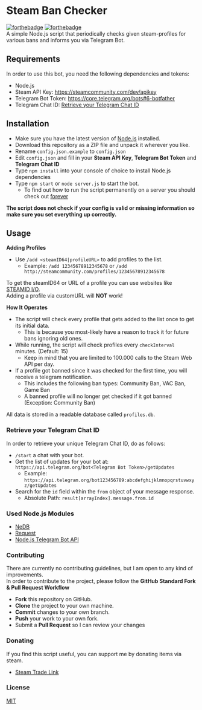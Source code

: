 # Steam Ban Checker
[![forthebadge](https://forthebadge.com/images/badges/built-with-love.svg)](https://forthebadge.com)
[![forthebadge](https://forthebadge.com/images/badges/uses-js.svg)](https://forthebadge.com)  
A simple Node.js script that periodically checks given steam-profiles for various bans and informs you via Telegram Bot.

## Requirements
In order to use this bot, you need the following dependencies and tokens:

- Node.js
- Steam API Key: https://steamcommunity.com/dev/apikey
- Telegram Bot Token: https://core.telegram.org/bots#6-botfather
- Telegram Chat ID: [Retrieve your Telegram Chat ID](#retrieve-your-telegram-chat-id)

## Installation
- Make sure you have the latest version of [Node.js](https://nodejs.org/) installed.
- Download this repository as a ZIP file and unpack it wherever you like.
- Rename `config.json.example` to `config.json`
- Edit `config.json` and fill in your **Steam API Key**, **Telegram Bot Token** and **Telegram Chat ID**
- Type `npm install` into your console of choice to install Node.js dependencies
- Type `npm start` or `node server.js` to start the bot.
  - To find out how to run the script permanently on a server you should check out [forever](https://github.com/foreversd/forever)

**The script does not check if your config is valid or missing information so make sure you set everything up correctly.**

## Usage
**Adding Profiles**
- Use `/add <steamID64|profileURL>` to add profiles to the list.
  - Example: `/add 12345678912345678` or `/add http://steamcommunity.com/profiles/12345678912345678`

To get the steamID64 or URL of a profile you can use websites like [STEAMID I/O](https://steamid.io/).  
Adding a profile via customURL will **NOT** work!

**How It Operates**
- The script will check every profile that gets added to the list once to get its initial data.
  - This is because you most-likely have a reason to track it for future bans ignoring old ones.
- While running, the script will check profiles every `checkInterval` minutes. (Default: 15)
  - Keep in mind that you are limited to 100.000 calls to the Steam Web API per day.
- If a profile got banned since it was checked for the first time, you will receive a telegram notification.
  - This includes the following ban types: Community Ban, VAC Ban, Game Ban
  - A banned profile will no longer get checked if it got banned (Exception: Community Ban)

All data is stored in a readable database called `profiles.db`.

### Retrieve your Telegram Chat ID
In order to retrieve your unique Telegram Chat ID, do as follows:

- `/start` a chat with your bot.
- Get the list of updates for your bot at: `https://api.telegram.org/bot<Telegram Bot Token>/getUpdates`
  - Example: `https://api.telegram.org/bot123456789:abcdefghijklmnopqrstuvwxyz/getUpdates`
- Search for the `id` field within the `from` object of your message response.
  - Absolute Path: `result[arrayIndex].message.from.id`

### Used Node.js Modules
- [NeDB](https://github.com/louischatriot/nedb)
- [Request](https://github.com/request/request)
- [Node.js Telegram Bot API](https://github.com/yagop/node-telegram-bot-api)

### Contributing
There are currently no contributing guidelines, but I am open to any kind of improvements.  
In order to contribute to the project, please follow the **GitHub Standard Fork & Pull Request Workflow**

- **Fork** this repository on GitHub.
- **Clone** the project to your own machine.
- **Commit** changes to your own branch.
- **Push** your work to your own fork.
- Submit a **Pull Request** so I can review your changes

### Donating
If you find this script useful, you can support me by donating items via steam.
- [Steam Trade Link](https://steamcommunity.com/tradeoffer/new/?partner=169517256&token=77MTawmP)

### License
[MIT](https://github.com/IceQ1337/SteamBanChecker/blob/master/LICENSE)